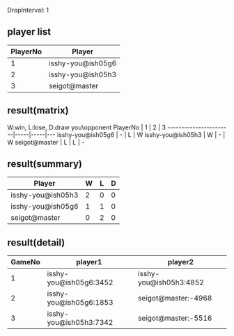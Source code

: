 DropInterval: 1
## player list
PlayerNo  |  Player
----------|-------------------
1         |  isshy-you@ish05g6
2         |  isshy-you@ish05h3
3         |  seigot@master
## result(matrix)
W:win, L:lose, D:draw
you\opponent PlayerNo  |  1  |  2  |  3
-----------------------|-----|-----|---
isshy-you@ish05g6      |  -  |  L  |  W
isshy-you@ish05h3      |  W  |  -  |  W
seigot@master          |  L  |  L  |  -
## result(summary)
Player             |  W  |  L  |  D
-------------------|-----|-----|---
isshy-you@ish05h3  |  2  |  0  |  0
isshy-you@ish05g6  |  1  |  1  |  0
seigot@master      |  0  |  2  |  0
## result(detail)
GameNo  |  player1                 |  player2
--------|--------------------------|------------------------
1       |  isshy-you@ish05g6:3452  |  isshy-you@ish05h3:4852
2       |  isshy-you@ish05g6:1853  |  seigot@master:-4968
3       |  isshy-you@ish05h3:7342  |  seigot@master:-5516
